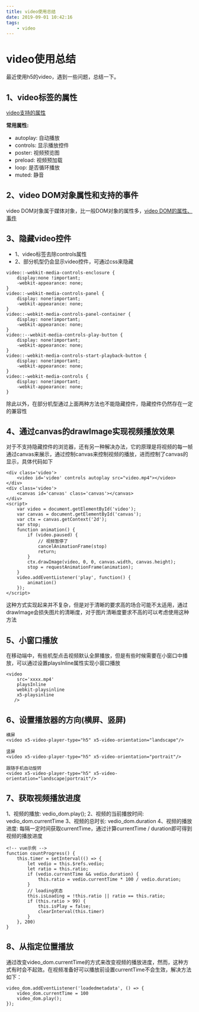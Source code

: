 ```yaml
---
title: video使用总结
date: 2019-09-01 10:42:16
tags:
    - video
---
```


# video使用总结

最近使用h5的video，遇到一些问题，总结一下。

## 1、video标签的属性

[video支持的属性](https://www.w3school.com.cn/tags/tag_video.asp)

<!-- more -->

**常用属性:**
- autoplay: 自动播放
- controls: 显示播放控件
- poster: 视频预览图
- preload: 视频预加载
- loop: 是否循环播放
- muted: 静音

## 2、video DOM对象属性和支持的事件

video DOM对象属于媒体对象，比一般DOM对象的属性多，[video DOM的属性、事件](https://www.w3school.com.cn/jsref/dom_obj_video.asp)


## 3、隐藏video控件
- 1、video标签去除controls属性
- 2、部分机型仍会显示video控件，可通过css来隐藏
```
video::-webkit-media-controls-enclosure {
    display:none !important;
    -webkit-appearance: none;
}
video::-webkit-media-controls-panel {
    display: none!important;
    -webkit-appearance: none;
}
video::-webkit-media-controls-panel-container {
    display: none!important;
    -webkit-appearance: none;
}
video::--webkit-media-controls-play-button {
    display: none!important;
    -webkit-appearance: none;
}
video::-webkit-media-controls-start-playback-button {
    display: none!important;
    -webkit-appearance: none;
}
video::-webkit-media-controls {
    display: none!important;
    -webkit-appearance: none;
}
```
除此以外，在部分机型通过上面两种方法也不能隐藏控件，隐藏控件仍然存在一定的兼容性


## 4、通过canvas的drawImage实现视频播放效果

对于不支持隐藏控件的浏览器，还有另一种解决办法，它的原理是将视频的每一帧通过canvas来展示，通过控制canvas来控制视频的播放，进而控制了canvas的显示，具体代码如下
```
<div class='video'>
    <video id='video' controls autoplay src="video.mp4"></video>
</div>
<div class='video'>
    <canvas id='canvas' class='canvas'></canvas>
</div>
<script>
    var video = document.getElementById('video');
    var canvas = document.getElementById('canvas');
    var ctx = canvas.getContext('2d');
    var stop;
    function animation() {
        if (video.paused) {
            // 视频暂停了
            cancelAnimationFrame(stop)
            return;
        }
        ctx.drawImage(video, 0, 0, canvas.width, canvas.height);
        stop = requestAnimationFrame(animation);
    }
    video.addEventListener('play', function() {
        animation()
    });
</script>
```

这种方式实现起来并不复杂，但是对于清晰的要求高的场合可能不太适用，通过drawImage会损失图片的清晰度，对于图片清晰度要求不高的可以考虑使用这种方法

## 5、小窗口播放
在移动端中，有些机型点击视频默认全屏播放，但是有些时候需要在小窗口中播放，可以通过设置playsInline属性实现小窗口播放
```
<video
    src='xxxx.mp4'
    playsInline
    webkit-playsinline
    x5-playsinline
   /> 
```

## 6、设置播放器的方向(横屏、竖屏)
```
横屏
<video x5-video-player-type="h5" x5-video-orientation="landscape"/>

竖屏
<video x5-video-player-type="h5" x5-video-orientation="portrait"/>

跟随手机自动旋转
<video x5-video-player-type="h5" x5-video-orientation="landscape|portrait"/>
```

## 7、获取视频播放进度
1、视频的播放: vedio_dom.play();
2、视频的当前播放时间: vedio_dom.currentTime
3、视频的总时长: vedio_dom.duration
4、视频的播放进度: 每隔一定时间获取currentTime，通过计算currentTime / duration即可得到视频的播放进度

```
<!-- vue示例 -->
function countProgress() {
    this.timer = setInterval(() => {
        let vedio = this.$refs.vedio;
        let ratio = this.ratio;
        if (vedio.currentTime && vedio.duration) {
            this.ratio = vedio.currentTime * 100 / vedio.duration;
        }
        // loading状态
        this.isLoading = !this.ratio || ratio == this.ratio;
        if (this.ratio > 99) {
            this.isPlay = false;
            clearInterval(this.timer)
        }
    }, 200)
}
```

## 8、从指定位置播放
通过改变video_dom.currentTime的方式来改变视频的播放进度，然而，这种方式有时会不起效。在视频准备好可以播放前设置currentTime不会生效，解决方法如下：
```
video_dom.addEventListener('loadedmetadata', () => {
    video_dom.currentTime = 100
    video_dom.play();
});
```